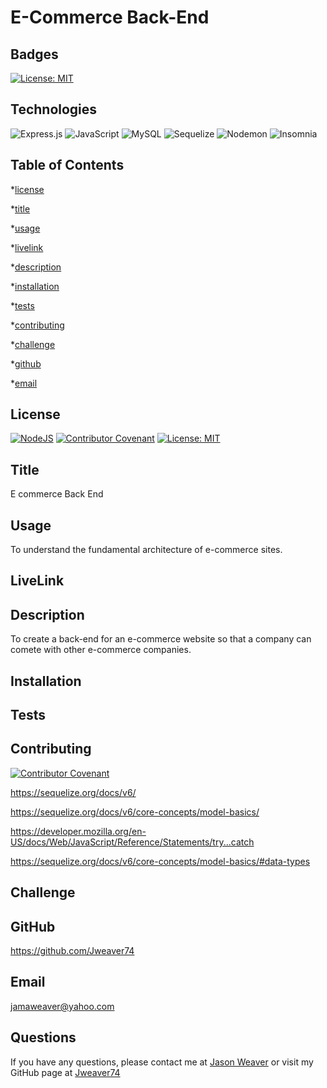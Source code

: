 # E-Commerce Back-End

## Badges

[![License: MIT](https://img.shields.io/badge/License-MIT-yellow.svg)](https://opensource.org/licenses/MIT)

## Technologies
![Express.js](https://img.shields.io/badge/express.js-%23404d59.svg?style=for-the-badge&logo=express&logoColor=%2361DAFB)
![JavaScript](https://img.shields.io/badge/javascript-%23323330.svg?style=for-the-badge&logo=javascript&logoColor=%23F7DF1E)
![MySQL](https://img.shields.io/badge/mysql-%2300f.svg?style=for-the-badge&logo=mysql&logoColor=white)
![Sequelize](https://img.shields.io/badge/Sequelize-52B0E7?style=for-the-badge&logo=Sequelize&logoColor=white)
![Nodemon](https://img.shields.io/badge/NODEMON-%23323330.svg?style=for-the-badge&logo=nodemon&logoColor=%BBDEAD)
![Insomnia](https://img.shields.io/badge/Insomnia-black?style=for-the-badge&logo=insomnia&logoColor=5849BE)

## Table of Contents

\*[license](#license)

\*[title](#title)

\*[usage](#usage)

\*[livelink](#livelink)

\*[description](#description)

\*[installation](#installation)

\*[tests](#tests)

\*[contributing](#contributing)

\*[challenge](#challenge)

\*[github](#github)

\*[email](#email)

## License

[![NodeJS](https://img.shields.io/badge/node.js-6DA55F?style=for-the-badge&logo=node.js&logoColor=white)](https://nodejs.org/en)
[![Contributor Covenant](https://img.shields.io/badge/Contributor%20Covenant-2.1-4baaaa.svg)](code_of_conduct.md)
[![License: MIT](https://img.shields.io/badge/License-MIT-yellow.svg)](https://opensource.org/licenses/MIT)



## Title

E commerce Back End

## Usage

To understand the fundamental architecture of e-commerce sites.

## LiveLink

## Description

To create a back-end for an e-commerce website so that a company can comete with other e-commerce companies.

## Installation

## Tests

## Contributing
[![Contributor Covenant](https://img.shields.io/badge/Contributor%20Covenant-2.1-4baaaa.svg)](code_of_conduct.md)

https://sequelize.org/docs/v6/

https://sequelize.org/docs/v6/core-concepts/model-basics/

https://developer.mozilla.org/en-US/docs/Web/JavaScript/Reference/Statements/try...catch

https://sequelize.org/docs/v6/core-concepts/model-basics/#data-types



## Challenge

## GitHub

https://github.com/Jweaver74

## Email

jamaweaver@yahoo.com

## Questions

If you have any questions, please contact me at [Jason Weaver](Jamaweaver@yahoo.com) or visit my GitHub page at [Jweaver74](https://github.com/Jweaver74)
